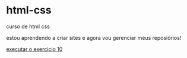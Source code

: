 # html-css
 curso de html css

 estou aprendendo a criar sites e agora vou gerenciar meus reposiórios!

 <a href="https://wanderson-soarresss.github.io/html-css/exe/teste10/">executar o exercicio 10</a> 
